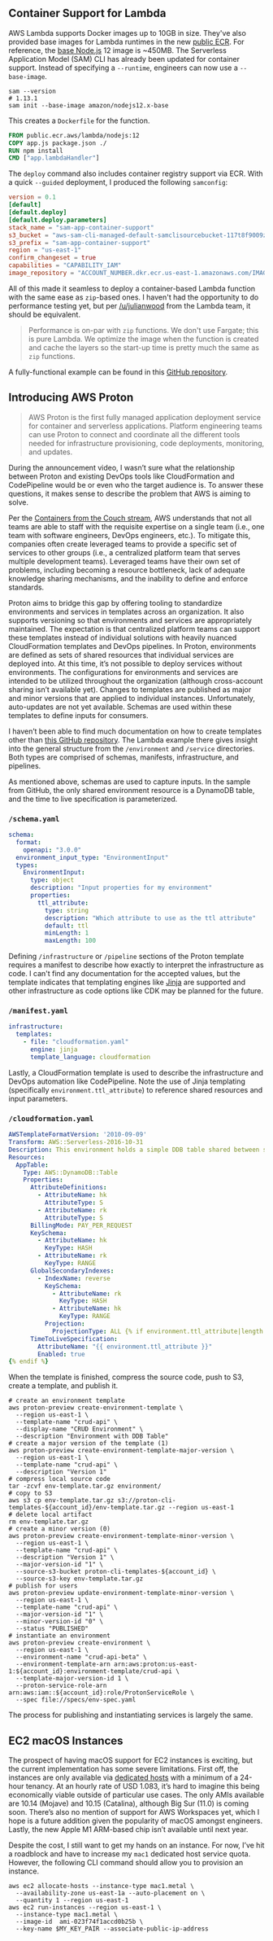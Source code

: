 ## Container Support for Lambda
AWS Lambda supports Docker images up to 10GB in size. They've also provided base images for Lambda runtimes in the new [public ECR](https://gallery.ecr.aws/). For reference, the [base Node.js](https://gallery.ecr.aws/lambda/nodejs) 12 image is ~450MB. The Serverless Application Model (SAM) CLI has already been updated for container support. Instead of specifying a `--runtime`, engineers can now use a `--base-image`.

```shell
sam --version 
# 1.13.1
sam init --base-image amazon/nodejs12.x-base
```

This creates a `Dockerfile` for the function.

```dockerfile
FROM public.ecr.aws/lambda/nodejs:12
COPY app.js package.json ./
RUN npm install
CMD ["app.lambdaHandler"]
```

The `deploy` command also includes container registry support via ECR. With a quick `--guided` deployment, I produced the following `samconfig`:
```toml
version = 0.1
[default]
[default.deploy]
[default.deploy.parameters]
stack_name = "sam-app-container-support"
s3_bucket = "aws-sam-cli-managed-default-samclisourcebucket-117t8f9009z98"
s3_prefix = "sam-app-container-support"
region = "us-east-1"
confirm_changeset = true
capabilities = "CAPABILITY_IAM"
image_repository = "ACCOUNT_NUMBER.dkr.ecr.us-east-1.amazonaws.com/IMAGE_REPOSITORY"
```

All of this made it seamless to deploy a container-based Lambda function with the same ease as `zip`-based ones. I haven't had the opportunity to do performance testing yet, but per [/u/julianwood](https://www.reddit.com/r/aws/comments/k4p5dc/new_for_aws_lambda_container_image_support/geb5o18?utm_source=share&utm_medium=web2x&context=3) from the Lambda team, it should be equivalent.

> Performance is on-par with `zip` functions. We don't use Fargate; this is pure Lambda. We optimize the image when the function is created and cache the layers so the start-up time is pretty much the same as `zip` functions. 

A fully-functional example can be found in this [GitHub repository](https://github.com/scottenriquez/aws-reinvent-2020-samples).

## Introducing AWS Proton
> AWS Proton is the first fully managed application deployment service for container and serverless applications. Platform engineering teams can use Proton to connect and coordinate all the different tools needed for infrastructure provisioning, code deployments, monitoring, and updates.

During the announcement video, I wasn’t sure what the relationship between Proton and existing DevOps tools like CloudFormation and CodePipeline would be or even who the target audience is. To answer these questions, it makes sense to describe the problem that AWS is aiming to solve.

Per the [Containers from the Couch stream](https://www.youtube.com/watch?v=DZJ8F6lKFuA), AWS understands that not all teams are able to staff with the requisite expertise on a single team (i.e., one team with software engineers, DevOps engineers, etc.). To mitigate this, companies often create leveraged teams to provide a specific set of services to other groups (i.e., a centralized platform team that serves multiple development teams). Leveraged teams have their own set of problems, including becoming a resource bottleneck, lack of adequate knowledge sharing mechanisms, and the inability to define and enforce standards.

Proton aims to bridge this gap by offering tooling to standardize environments and services in templates across an organization. It also supports versioning so that environments and services are appropriately maintained. The expectation is that centralized platform teams can support these templates instead of individual solutions with heavily nuanced CloudFormation templates and DevOps pipelines. In Proton, environments are defined as sets of shared resources that individual services are deployed into. At this time, it’s not possible to deploy services without environments. The configurations for environments and services are intended to be utilized throughout the organization (although cross-account sharing isn’t available yet). Changes to templates are published as major and minor versions that are applied to individual instances. Unfortunately, auto-updates are not yet available. Schemas are used within these templates to define inputs for consumers.

I haven’t been able to find much documentation on how to create templates other than [this GitHub repository](https://github.com/aws-samples/aws-proton-sample-templates/tree/main/lambda-crud-svc). The Lambda example there gives insight into the general structure from the `/environment` and `/service` directories. Both types are comprised of schemas, manifests, infrastructure, and pipelines.

As mentioned above, schemas are used to capture inputs. In the sample from GitHub, the only shared environment resource is a DynamoDB table, and the time to live specification is parameterized.

### `/schema.yaml`
```yaml
schema:
  format:
    openapi: "3.0.0"
  environment_input_type: "EnvironmentInput"
  types:
    EnvironmentInput:
      type: object
      description: "Input properties for my environment"
      properties:
        ttl_attribute:
          type: string
          description: "Which attribute to use as the ttl attribute"
          default: ttl
          minLength: 1
          maxLength: 100

```

Defining `/infrastructure` or `/pipeline` sections of the Proton template requires a manifest to describe how exactly to interpret the infrastructure as code. I can't find any documentation for the accepted values, but the template indicates that templating engines like [Jinja](https://jinja.palletsprojects.com/en/2.11.x/) are supported and other infrastructure as code options like CDK may be planned for the future. 

### `/manifest.yaml`
```yaml
infrastructure:
  templates:
    - file: "cloudformation.yaml"
      engine: jinja
      template_language: cloudformation
```

Lastly, a CloudFormation template is used to describe the infrastructure and DevOps automation like CodePipeline. Note the use of Jinja templating (specifically `environment.ttl_attribute`) to reference shared resources and input parameters. 

### `/cloudformation.yaml`
```yaml
AWSTemplateFormatVersion: '2010-09-09'
Transform: AWS::Serverless-2016-10-31
Description: This environment holds a simple DDB table shared between services.
Resources:
  AppTable:
    Type: AWS::DynamoDB::Table
    Properties:
      AttributeDefinitions:
        - AttributeName: hk
          AttributeType: S
        - AttributeName: rk
          AttributeType: S
      BillingMode: PAY_PER_REQUEST
      KeySchema:
        - AttributeName: hk
          KeyType: HASH
        - AttributeName: rk
          KeyType: RANGE
      GlobalSecondaryIndexes:
        - IndexName: reverse
          KeySchema:
            - AttributeName: rk
              KeyType: HASH
            - AttributeName: hk
              KeyType: RANGE
          Projection:
            ProjectionType: ALL {% if environment.ttl_attribute|length %}
      TimeToLiveSpecification:
        AttributeName: "{{ environment.ttl_attribute }}"
        Enabled: true
{% endif %}
```

When the template is finished, compress the source code, push to S3, create a template, and publish it.
```shell
# create an environment template
aws proton-preview create-environment-template \
  --region us-east-1 \
  --template-name "crud-api" \
  --display-name "CRUD Environment" \
  --description "Environment with DDB Table"
# create a major version of the template (1)
aws proton-preview create-environment-template-major-version \
  --region us-east-1 \
  --template-name "crud-api" \
  --description "Version 1"
# compress local source code
tar -zcvf env-template.tar.gz environment/
# copy to S3
aws s3 cp env-template.tar.gz s3://proton-cli-templates-${account_id}/env-template.tar.gz --region us-east-1
# delete local artifact
rm env-template.tar.gz
# create a minor version (0)
aws proton-preview create-environment-template-minor-version \
  --region us-east-1 \
  --template-name "crud-api" \
  --description "Version 1" \
  --major-version-id "1" \
  --source-s3-bucket proton-cli-templates-${account_id} \
  --source-s3-key env-template.tar.gz
# publish for users
aws proton-preview update-environment-template-minor-version \
  --region us-east-1 \
  --template-name "crud-api" \
  --major-version-id "1" \
  --minor-version-id "0" \
  --status "PUBLISHED"
# instantiate an environment
aws proton-preview create-environment \
  --region us-east-1 \
  --environment-name "crud-api-beta" \
  --environment-template-arn arn:aws:proton:us-east-1:${account_id}:environment-template/crud-api \
  --template-major-version-id 1 \
  --proton-service-role-arn arn:aws:iam::${account_id}:role/ProtonServiceRole \
  --spec file://specs/env-spec.yaml
```

The process for publishing and instantiating services is largely the same.

## EC2 macOS Instances
The prospect of having macOS support for EC2 instances is exciting, but the current implementation has some severe limitations. First off, the instances are only available via [dedicated hosts](https://aws.amazon.com/ec2/dedicated-hosts/) with a minimum of a 24-hour tenancy. At an hourly rate of USD 1.083, it’s hard to imagine this being economically viable outside of particular use cases. The only AMIs available are 10.14 (Mojave) and 10.15 (Catalina), although Big Sur (11.0) is coming soon. There’s also no mention of support for AWS Workspaces yet, which I hope is a future addition given the popularity of macOS amongst engineers. Lastly, the new Apple M1 ARM-based chip isn’t available until next year.

Despite the cost, I still want to get my hands on an instance. For now, I’ve hit a roadblock and have to increase my `mac1` dedicated host service quota. However, the following CLI command should allow you to provision an instance.

```shell
aws ec2 allocate-hosts --instance-type mac1.metal \
  --availability-zone us-east-1a --auto-placement on \
  --quantity 1 --region us-east-1
aws ec2 run-instances --region us-east-1 \
  --instance-type mac1.metal \
  --image-id  ami-023f74f1accd0b25b \
  --key-name $MY_KEY_PAIR --associate-public-ip-address
```